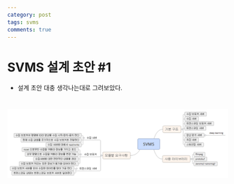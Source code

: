 ```yaml
---
category: post
tags: svms
comments: true
---
```

# SVMS 설계 초안 #1

+ 설계 초안 대충 생각나는대로 그려보았다.


# ![first_draft](/assets/img/svms_first.png)
